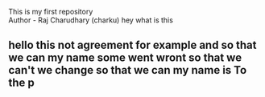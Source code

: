 This is my first repository 
<br>
Author - Raj Charudhary (charku) 
hey what is this

<h2>hello this not agreement for example and so that we can my name some went wront so that we can't we change  so that we can my name is To the p</h2>